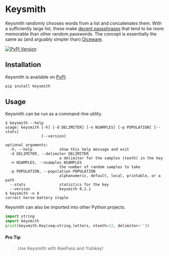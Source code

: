 # Keysmith

Keysmith randomly chooses words from a list and concatenates them.
With a sufficiently large list, these make [decent passphrases](//xkcd.com/936) that tend to be more memorable than other random passwords.
The concept is essentially the same as (and arguably simpler than) [Diceware](//en.wikipedia.org/wiki/Diceware).

[![PyPI Version](https://img.shields.io/pypi/v/keysmith.svg)](https://pypi.python.org/pypi/keysmith)

## Installation

Keysmith is available on [PyPI](https://pypi.python.org/pypi/keysmith).

``` sh
pip install keysmith
```

## Usage

Keysmith can be run as a command-line utility.

```
$ keysmith --help
usage: keysmith [-h] [-d DELIMITER] [-n NSAMPLES] [-p POPULATION] [--stats]
                [--version]

optional arguments:
  -h, --help            show this help message and exit
  -d DELIMITER, --delimiter DELIMITER
                        a delimiter for the samples (teeth) in the key
  -n NSAMPLES, --nsamples NSAMPLES
                        the number of random samples to take
  -p POPULATION, --population POPULATION
                        alphanumeric, default, local, printable, or a path
  --stats               statistics for the key
  --version             keysmith 0.2.1
$ keysmith -n 4
correct horse battery staple
```

Keysmith can also be imported into other Python projects.

``` python
import string
import keysmith
print(keysmith.Key(seq=string.letters, nteeth=12, delimiter=''))
```

#### Pro Tip

> Use Keysmith with KeePass and Yubikey!
